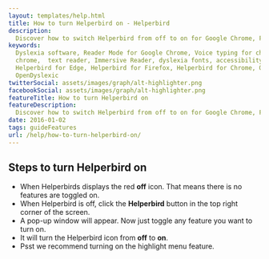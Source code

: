 ```yaml
---
layout: templates/help.html
title: How to turn Helperbird on - Helperbird
description:
  Discover how to switch Helperbird from off to on for Google Chrome, Firefox, Safari, and Edge.
keywords:
  Dyslexia software, Reader Mode for Google Chrome, Voice typing for chrome, Text to speech for
  chrome,  text reader, Immersive Reader, dyslexia fonts, accessibility software, dyslexia software,
  Helperbird for Edge, Helperbird for Firefox, Helperbird for Chrome, Opendyslexic for Chrome,
  OpenDyslexic
twitterSocial: assets/images/graph/alt-highlighter.png
facebookSocial: assets/images/graph/alt-highlighter.png
featureTitle: How to turn Helperbird on
featureDescription:
  Discover how to switch Helperbird from off to on for Google Chrome, Firefox, Safari, and Edge.
date: 2016-01-02
tags: guideFeatures
url: /help/how-to-turn-helperbird-on/
---
```


## Steps to turn Helperbird on

- When Helperbirds displays the red **off** icon. That means there is no features are toggled on.
- When Helperbird is off, click the **Helperbird** button in the top right corner of the screen.
- A pop-up window will appear. Now just toggle any feature you want to turn on.
- It will turn the Helperbird icon from **off** to **on**.
- Psst we recommend turning on the highlight menu feature.
